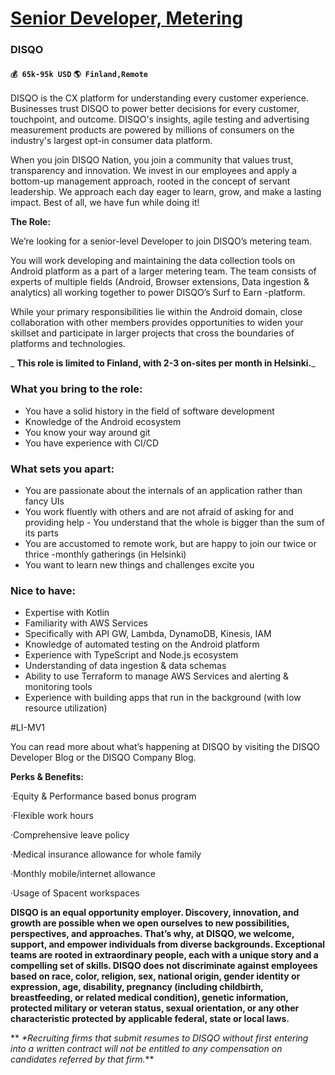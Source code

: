 # [Senior Developer, Metering](https://www.remotewlb.com/apply/senior-developer-metering)  
### DISQO  
#### `💰 65k-95k USD` `🌎 Finland,Remote`  

DISQO is the CX platform for understanding every customer experience. Businesses trust DISQO to power better decisions for every customer, touchpoint, and outcome. DISQO's insights, agile testing and advertising measurement products are powered by millions of consumers on the industry's largest opt-in consumer data platform.

  

When you join DISQO Nation, you join a community that values trust, transparency and innovation. We invest in our employees and apply a bottom-up management approach, rooted in the concept of servant leadership. We approach each day eager to learn, grow, and make a lasting impact. Best of all, we have fun while doing it!

  

 **The Role:**

  

We’re looking for a senior-level Developer to join DISQO’s metering team.

  

You will work developing and maintaining the data collection tools on Android platform as a part of a larger metering team. The team consists of experts of multiple fields (Android, Browser extensions, Data ingestion & analytics) all working together to power DISQO’s Surf to Earn -platform.

  

While your primary responsibilities lie within the Android domain, close collaboration with other members provides opportunities to widen your skillset and participate in larger projects that cross the boundaries of platforms and technologies.

  

 _ **This role is limited to Finland, with 2-3 on-sites per month in Helsinki.**_

### What you bring to the role:

  * You have a solid history in the field of software development
  * Knowledge of the Android ecosystem
  * You know your way around git
  * You have experience with CI/CD

### What sets you apart:

  * You are passionate about the internals of an application rather than fancy UIs
  * You work fluently with others and are not afraid of asking for and providing help - You understand that the whole is bigger than the sum of its parts
  * You are accustomed to remote work, but are happy to join our twice or thrice -monthly gatherings (in Helsinki)
  * You want to learn new things and challenges excite you

### Nice to have:

  * Expertise with Kotlin
  * Familiarity with AWS Services
  * Specifically with API GW, Lambda, DynamoDB, Kinesis, IAM
  * Knowledge of automated testing on the Android platform
  * Experience with TypeScript and Node.js ecosystem
  * Understanding of data ingestion & data schemas
  * Ability to use Terraform to manage AWS Services and alerting & monitoring tools
  * Experience with building apps that run in the background (with low resource utilization)

#LI-MV1

  

You can read more about what’s happening at DISQO by visiting the DISQO Developer Blog or the DISQO Company Blog.

  

 **Perks & Benefits:**

  

·Equity & Performance based bonus program

·Flexible work hours

·Comprehensive leave policy

·Medical insurance allowance for whole family

·Monthly mobile/internet allowance

·Usage of Spacent workspaces

  

 **DISQO is an equal opportunity employer. Discovery, innovation, and growth are possible when we open ourselves to new possibilities, perspectives, and approaches. That’s why, at DISQO, we welcome, support, and empower individuals from diverse backgrounds. Exceptional teams are rooted in extraordinary people, each with a unique story and a compelling set of skills. DISQO does not discriminate against employees based on race, color, religion, sex, national origin, gender identity or expression, age, disability, pregnancy (including childbirth, breastfeeding, or related medical condition), genetic information, protected military or veteran status, sexual orientation, or any other characteristic protected by applicable federal, state or local laws.**

  

 ** _*Recruiting firms that submit resumes to DISQO without first entering into a written contract will not be entitled to any compensation on candidates referred by that firm._**

